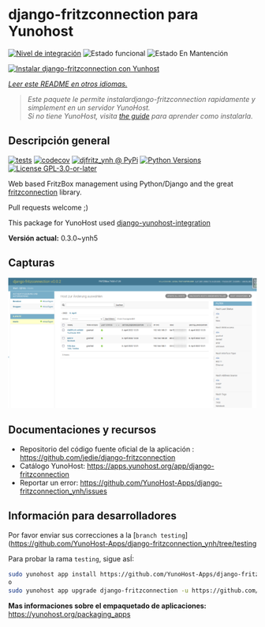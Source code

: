 <!--
Este archivo README esta generado automaticamente<https://github.com/YunoHost/apps/tree/master/tools/readme_generator>
No se debe editar a mano.
-->

# django-fritzconnection para Yunohost

[![Nivel de integración](https://dash.yunohost.org/integration/django-fritzconnection.svg)](https://ci-apps.yunohost.org/ci/apps/django-fritzconnection/) ![Estado funcional](https://ci-apps.yunohost.org/ci/badges/django-fritzconnection.status.svg) ![Estado En Mantención](https://ci-apps.yunohost.org/ci/badges/django-fritzconnection.maintain.svg)

[![Instalar django-fritzconnection con Yunhost](https://install-app.yunohost.org/install-with-yunohost.svg)](https://install-app.yunohost.org/?app=django-fritzconnection)

*[Leer este README en otros idiomas.](./ALL_README.md)*

> *Este paquete le permite instalardjango-fritzconnection rapidamente y simplement en un servidor YunoHost.*  
> *Si no tiene YunoHost, visita [the guide](https://yunohost.org/install) para aprender como instalarla.*

## Descripción general

[![tests](https://github.com/YunoHost-Apps/django-fritzconnection_ynh/actions/workflows/tests.yml/badge.svg?branch=main)](https://github.com/YunoHost-Apps/django-fritzconnection_ynh/actions/workflows/tests.yml)
[![codecov](https://codecov.io/github/jedie/djfritz_ynh/branch/main/graph/badge.svg)](https://app.codecov.io/github/jedie/djfritz_ynh)
[![djfritz_ynh @ PyPi](https://img.shields.io/pypi/v/djfritz_ynh?label=djfritz_ynh%20%40%20PyPi)](https://pypi.org/project/djfritz_ynh/)
[![Python Versions](https://img.shields.io/pypi/pyversions/djfritz_ynh)](https://github.com/YunoHost-Apps/django-fritzconnection_ynh/blob/main/pyproject.toml)
[![License GPL-3.0-or-later](https://img.shields.io/pypi/l/djfritz_ynh)](https://github.com/YunoHost-Apps/django-fritzconnection_ynh/blob/main/LICENSE)

Web based FritzBox management using Python/Django and the great [fritzconnection](https://github.com/kbr/fritzconnection) library.

Pull requests welcome ;)

This package for YunoHost used [django-yunohost-integration](https://github.com/YunoHost-Apps/django_yunohost_integration)


**Versión actual:** 0.3.0~ynh5

## Capturas

![Captura de django-fritzconnection](./doc/screenshots/screenshot.png)

## Documentaciones y recursos

- Repositorio del código fuente oficial de la aplicación : <https://github.com/jedie/django-fritzconnection>
- Catálogo YunoHost: <https://apps.yunohost.org/app/django-fritzconnection>
- Reportar un error: <https://github.com/YunoHost-Apps/django-fritzconnection_ynh/issues>

## Información para desarrolladores

Por favor enviar sus correcciones a la [`branch testing`](https://github.com/YunoHost-Apps/django-fritzconnection_ynh/tree/testing

Para probar la rama `testing`, sigue asÍ:

```bash
sudo yunohost app install https://github.com/YunoHost-Apps/django-fritzconnection_ynh/tree/testing --debug
o
sudo yunohost app upgrade django-fritzconnection -u https://github.com/YunoHost-Apps/django-fritzconnection_ynh/tree/testing --debug
```

**Mas informaciones sobre el empaquetado de aplicaciones:** <https://yunohost.org/packaging_apps>
